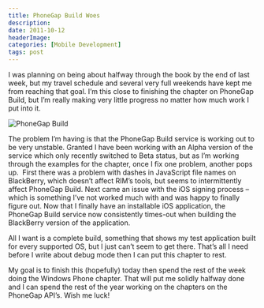 ```yaml
---
title: PhoneGap Build Woes
description: 
date: 2011-10-12
headerImage: 
categories: [Mobile Development]
tags: post
---
```


I was planning on being about halfway through the book by the end of last week, but my travel schedule and several very full weekends have kept me from reaching that goal. I’m this close to finishing the chapter on PhoneGap Build, but I’m really making very little progress no matter how much work I put into it.

![](/images/stories/2011/pgb.png "PhoneGap Build")

The problem I’m having is that the PhoneGap Build service is working out to be very unstable. Granted I have been working with an Alpha version of the service which only recently switched to Beta status, but as I’m working through the examples for the chapter, once I fix one problem, another pops up.  First there was a problem with dashes in JavaScript file names on BlackBerry, which doesn’t affect RIM’s tools, but seems to intermittently affect PhoneGap Build. Next came an issue with the iOS signing process – which is something I’ve not worked much with and was happy to finally figure out. Now that I finally have an installable iOS application, the PhoneGap Build service now consistently times-out when building the BlackBerry version of the application.

All I want is a complete build, something that shows my test application built for every supported OS, but I just can’t seem to get there. That’s all I need before I write about debug mode then I can put this chapter to rest.

My goal is to finish this (hopefully) today then spend the rest of the week doing the Windows Phone chapter. That will put me solidly halfway done and I can spend the rest of the year working on the chapters on the PhoneGap API’s. Wish me luck!